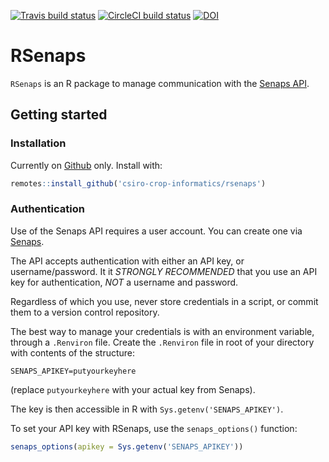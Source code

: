 <!-- badges: start -->
[![Travis build status](https://travis-ci.org/csiro-crop-informatics/rsenaps.svg?branch=master)](https://travis-ci.org/csiro-crop-informatics/rsenaps)
[![CircleCI build status](https://circleci.com/gh/csiro-crop-informatics/rsenaps.svg?style=svg)](https://circleci.com/gh/csiro-crop-informatics/rsenaps)
[![DOI](https://zenodo.org/badge/278291231.svg)](https://zenodo.org/badge/latestdoi/278291231)
<!-- badges: end -->

# RSenaps


`RSenaps` is an R package to manage communication with the [Senaps API](http://sensor-cloud.io). 

## Getting started


### Installation

Currently on [Github](https://github.com/csiro-crop-informatics/rsenaps) only. Install with:

```r
remotes::install_github('csiro-crop-informatics/rsenaps')
```

### Authentication

Use of the Senaps API requires a user account. You can create one via [Senaps](http://sensor-cloud.io). 

The API accepts authentication with either an API key, or username/password. It it *STRONGLY RECOMMENDED* that you use an API key for authentication, *NOT* a username and password. 

Regardless of which you use, never store credentials in a script, or commit them to a version control repository.

The best way to manage your credentials is with an environment variable, through a `.Renviron` file. Create the `.Renviron` file in root of your directory with contents of the structure:

`SENAPS_APIKEY=putyourkeyhere`

(replace `putyourkeyhere` with your actual key from Senaps).

The key is then accessible in R with `Sys.getenv('SENAPS_APIKEY')`.


To set your API key with RSenaps, use the `senaps_options()` function:

```r
senaps_options(apikey = Sys.getenv('SENAPS_APIKEY'))
```
